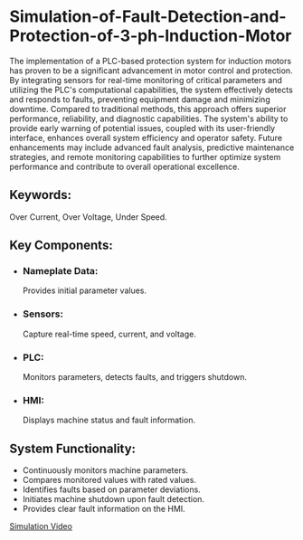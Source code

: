 # Simulation-of-Fault-Detection-and-Protection-of-3-ph-Induction-Motor
The implementation of a PLC-based protection system for induction motors has proven to be a significant advancement in motor control and protection. By integrating sensors for real-time monitoring of critical parameters and utilizing the PLC's computational capabilities, the system effectively detects and responds to faults, preventing equipment damage and minimizing downtime. Compared to traditional methods, this approach offers superior performance, reliability, and diagnostic capabilities. The system's ability to provide early warning of potential issues, coupled with its user-friendly interface, enhances overall system efficiency and operator safety. Future enhancements may include advanced fault analysis, predictive maintenance strategies, and remote monitoring capabilities to further optimize system performance and contribute to overall operational excellence.
<h2> Keywords:  </h2>   Over Current, Over Voltage, Under Speed.
<h2>Key Components:</h2>
<ul><li><h3>Nameplate Data:</h3> Provides initial parameter values.</li>	
<li><h3>Sensors:</h3> Capture real-time speed, current, and voltage.</li>	
<li><h3>PLC:</h3> Monitors parameters, detects faults, and triggers shutdown.</li>	
<li><h3>HMI:</h3> Displays machine status and fault information.</li>	
  </ul>
<h2>System Functionality:</h2>
<ul>
<li>Continuously monitors machine parameters.</li>
<li>Compares monitored values with rated values.</li>
<li>Identifies faults based on parameter deviations.</li>
<li>Initiates machine shutdown upon fault detection.</li>
<li>Provides clear fault information on the HMI.</li>
</ul>
<a href="https://drive.google.com/file/d/1JJWuV8X7wG9JTK9XKduDFYewH66WLeRe/view?usp=sharing">Simulation Video</a> 
